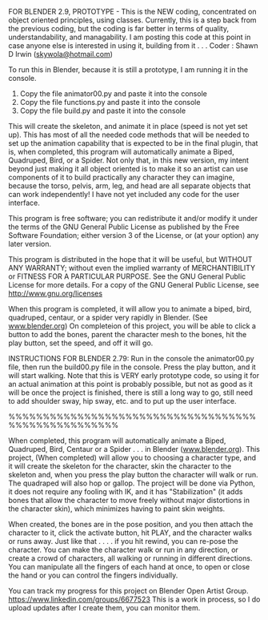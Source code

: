 FOR BLENDER 2.9, PROTOTYPE - This is the NEW coding, concentrated on object oriented principles, using classes.
Currently, this is a step back from the previous coding, but the coding is far better in terms of quality, 
understandability, and managability.  I am posting this code at this point in case anyone else  is interested 
in using it, building from it . . . 
Coder : Shawn D Irwin (skywola@hotmail.com)

To run this in Blender, because it is still a prototype, I am running it in the console.
1. Copy the file animator00.py and paste it into the console
2. Copy the file functions.py and paste it into the console
3. Copy the file build.py and paste it into the console

This will create the skeleton, and animate it in place (speed is not yet set up).
This has most of all the needed code methods that will be needed to set up the animation capability that is expected to be in 
the final plugin, that is, when completed, this program will automatically animate a Biped, Quadruped, Bird, or a Spider.
Not only that, in this new version, my intent beyond just making it all object oriented is to make it so an artist can
use components of it to build practically any character they can imagine, because the torso, pelvis, arm, leg, and head
are all separate objects that can work independently!   I have not yet included any code for the user interface.  

This program is free software; you can redistribute it and/or modify it under the terms of the GNU General Public License 
as published by the Free Software Foundation; either version 3 of the License, or (at your option) any later version.

This program is distributed in the hope that it will be useful, but WITHOUT ANY WARRANTY; without even the 
implied warranty of MERCHANTIBILITY or FITNESS FOR A PARTICULAR PURPOSE. See the GNU General 
Public License for more details.  For a copy of the GNU General Public License, see
http://www.gnu.org/licenses

When this program is completed, it will allow you to animate a biped, bird, quadruped, centaur, or 
a spider very rapidly in Blender. (See www.blender.org)
On completeion of this project, you will be able to click a button to add the bones, parent the 
character mesh to the bones, hit the play button, set the speed, and off it will go. 

INSTRUCTIONS FOR BLENDER 2.79:
Run in the console the animator00.py file, then run the build00.py file in the console. Press the
play button, and it will start walking.  Note that this is VERY early prototype code, so using
it for an actual animation at this point is probably possible, but not as good as it will be once
the project is finished, there is still a long way to go, still need to add shoulder sway, hip sway, 
etc. and to put up the user interface.

%%%%%%%%%%%%%%%%%%%%%%%%%%%%%%%%%%%%%%%%%%%%%%%%%%%%

When completed, this program will automatically animate a Biped, Quadruped, Bird, Centaur or a Spider . . . in Blender (www.blender.org).  This project, (When completed) will allow you to choosing a character type, and it will create the skeleton for the character, skin the character to the skeleton and, when you press the play button the character will walk or run. The quadraped will also hop or gallop. The project will be done via Python, it does not require any fooling with IK, and it has "Stabilization" (it adds bones that allow the character to move freely without major distortions in the character skin), which minimizes having to paint skin weights.

When created, the bones are in the pose position, and you then attach the character to it, click the activate button, hit PLAY, and the character walks or runs away. Just like that . . . . if you hit rewind, you can re-pose the character. You can make the character walk or run in any direction, or create a crowd of characters, all walking or running in different directions. You can manipulate all the fingers of each hand at once, to open or close the hand or you can control the fingers individually. 


   You can track my progress for this project on Blender Open Artist Group. https://www.linkedin.com/groups/6677523  This is a work in process, so I do upload updates after I create them, you can monitor them.
